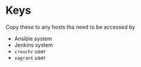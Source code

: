 # Keys
Copy these to any hosts tha need to be accessed by 
- Ansible system
- Jenkins system
- `crouchr` user
- `vagrant` user
